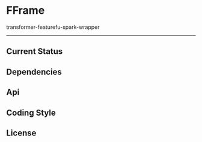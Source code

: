 FFrame
======
transformer-featurefu-spark-wrapper


----------------




Current Status
--------------




Dependencies
---------



Api
---------






Coding Style
------------




License
-------





